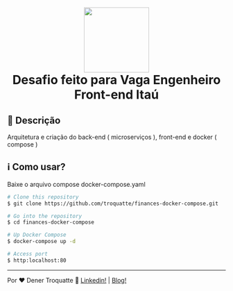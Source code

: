<h1 align="center">
  <img src="https://upload.wikimedia.org/wikipedia/commons/thumb/c/cf/Angular_full_color_logo.svg/250px-Angular_full_color_logo.svg.png" alt="" width="150">
  <br>
    Desafio feito para Vaga Engenheiro Front-end Itaú
</h1>

## :custard: Descrição

Arquitetura e criação do back-end ( microserviços ), front-end e docker ( compose )

## :information_source: Como usar?

Baixe o arquivo compose docker-compose.yaml

```bash
# Clone this repository 
$ git clone https://github.com/troquatte/finances-docker-compose.git

# Go into the repository
$ cd finances-docker-compose

# Up Docker Compose
$ docker-compose up -d

# Access port
$ http:localhost:80

```

---

Por ♥ Dener Troquatte :wave: [Linkedin!](https://www.linkedin.com/in/dener-s%C3%A3o-pedro-troquatte-ababa079/) | [Blog!](https://vidafullstack.com.br/)
